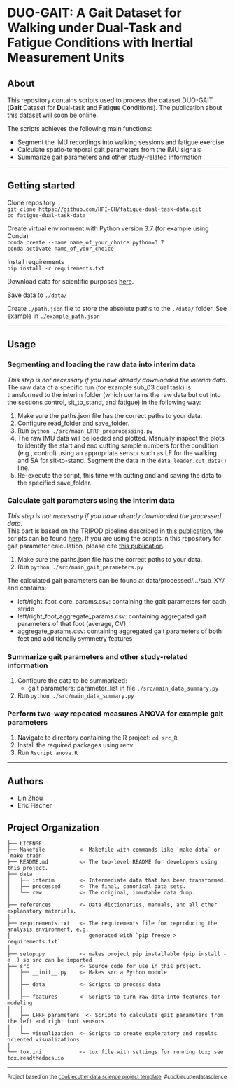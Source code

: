 # DUO-GAIT: A Gait Dataset for Walking under Dual-Task and Fatigue Conditions with Inertial Measurement Units

## About
This repository contains scripts used to process the dataset DUO-GAIT (**Gait** Dataset for **D**ual-task and Fatig**u**e C**o**nditions). The publication about this dataset will soon be online.

The scripts achieves the following main functions:
* Segment the IMU recordings into walking sessions and fatigue exercise
* Calculate spatio-temporal gait parameters from the IMU signals
* Summarize gait parameters and other study-related information

---------
## Getting started
Clone repository \
```git clone https://github.com/HPI-CH/fatigue-dual-task-data.git``` \
```cd fatigue-dual-task-data```

Create virtual environment with Python version 3.7 (for example using Conda) \
```conda create --name name_of_your_choice python=3.7``` \
```conda activate name_of_your_choice```

Install requirements \
```pip install -r requirements.txt```

Download data for scientific purposes [here](TBD).

Save data to ```./data/```

Create ```./path.json``` file to store the absolute paths to the ```./data/``` folder. See example in ```./example_path.json```

---------
## Usage
### **Segmenting and loading the raw data into interim data**
*This step is not necessary if you have already downloaded the interim data.*\
The raw data of a specific run (for example sub_03 dual task) is transformed to the interim folder (which contains the raw data but cut into the sections control, sit_to_stand, and fatigue) in the following way:

1. Make sure the paths.json file has the correct paths to your data.
2. Configure read_folder and save_folder.
3. Run ```python ./src/main_LFRF_preprocessing.py```
4. The raw IMU data will be loaded and plotted. Manually inspect the plots to identify the start and end cutting sample numbers for the condition (e.g., control) using an appropriate sensor such as LF for the walking and SA for sit-to-stand. Segment the data in the ```data_loader.cut_data()``` line.
5. Re-execute the script, this time with cutting and and saving the data to the specified save_folder.

### **Calculate gait parameters using the interim data**
*This step is not necessary if you have already downloaded the processed data.*\
This part is based on the TRIPOD pipeline described in [this publication](https://doi.org/10.3390/data6090095), the scripts can be found [here](https://github.com/HPI-CH/TRIPOD). If you are using the scripts in this repository for gait parameter calculation, please cite [this publication](https://doi.org/10.3390/data6090095).
1. Make sure the paths.json file has the correct paths to your data.
2. Run ```python ./src/main_gait_parameters.py```

The calculated gait parameters can be found at data/processed/.../sub_XY/ and contains:
- left/right_foot_core_params.csv: containing the gait parameters for each stride
- left/right_foot_aggregate_params.csv: containing aggregated gait parameters of that foot (average, CV)
- aggregate_params.csv: containing aggregated gait parameters of both feet and additionally symmetry features

### **Summarize gait parameters and other study-related information**
1. Configure the data to be summarized:
   - gait parameters: parameter_list in file ```./src/main_data_summary.py```
2. Run ```python ./src/main_data_summary.py```

### **Perform two-way repeated measures ANOVA for example gait parameters**
1. Navigate to directory containing the R project:
    ```cd src_R```
2. Install the required packages using renv
3. Run ```Rscript anova.R```

--------
## Authors
* Lin Zhou
* Eric Fischer

Project Organization
------------

    ├── LICENSE
    ├── Makefile           <- Makefile with commands like `make data` or `make train`
    ├── README.md          <- The top-level README for developers using this project.
    ├── data
    │   ├── interim        <- Intermediate data that has been transformed.
    │   ├── processed      <- The final, canonical data sets.
    │   └── raw            <- The original, immutable data dump.
    │
    ├── references         <- Data dictionaries, manuals, and all other explanatory materials.
    │
    ├── requirements.txt   <- The requirements file for reproducing the analysis environment, e.g.
    │                         generated with `pip freeze > requirements.txt`
    │
    ├── setup.py           <- makes project pip installable (pip install -e .) so src can be imported
    ├── src                <- Source code for use in this project.
    │   ├── __init__.py    <- Makes src a Python module
    │   │
    │   ├── data           <- Scripts to process data
    │   │
    │   ├── features       <- Scripts to turn raw data into features for modeling
    │   │
    │   ├── LFRF_parameters  <- Scripts to calculate gait parameters from the left and right foot sensors.
    │   │
    │   └── visualization  <- Scripts to create exploratory and results oriented visualizations
    │
    └── tox.ini            <- tox file with settings for running tox; see tox.readthedocs.io


--------


<p><small>Project based on the <a target="_blank" href="https://drivendata.github.io/cookiecutter-data-science/">cookiecutter data science project template</a>. #cookiecutterdatascience</small></p>

